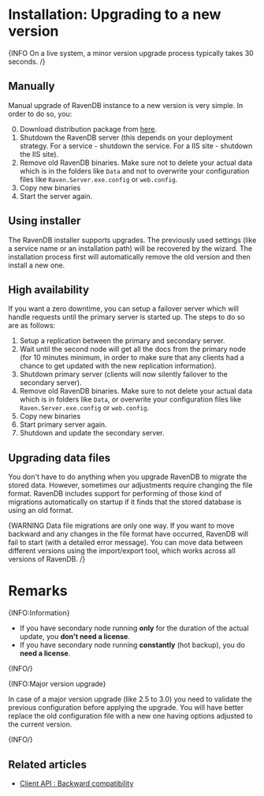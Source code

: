 # Installation: Upgrading to a new version

{INFO On a live system, a minor version upgrade process typically takes 30 seconds. /}

## Manually

Manual upgrade of RavenDB instance to a new version is very simple. In order to do so, you:

0. Download distribution package from [here](https://ravendb.net/download).
1. Shutdown the RavenDB server (this depends on your deployment strategy. For a service - shutdown the service. For a IIS site - shutdown the IIS site).
2. Remove old RavenDB binaries. Make sure not to delete your actual data which is in the folders like `Data` and not to overwrite your configuration files like `Raven.Server.exe.config` or `web.config`.
3. Copy new binaries 
4. Start the server again.

## Using installer

The RavenDB installer supports upgrades. The previously used settings (like a service name or an installation path) will be recovered by the wizard. The installation process first will automatically remove the old version and then install a new one.

## High availability

If you want a zero downtime, you can setup a failover server which will handle requests until the primary server is started up. The steps to do so are as follows:

1. Setup a replication between the primary and secondary server.
2. Wait until the second node will get all the docs from the primary node (for 10 minutes minimum, in order to make sure that any clients had a chance to get updated with the new replication information).
3. Shutdown primary server (clients will now silently failover to the secondary server).
4. Remove old RavenDB binaries. Make sure to not delete your actual data which is in folders like `Data`, or overwrite your configuration files like `Raven.Server.exe.config` or `web.config`.
5. Copy new binaries
6. Start primary server again.
7. Shutdown and update the secondary server.

## Upgrading data files

You don't have to do anything when you upgrade RavenDB to migrate the stored data. However, sometimes our adjustments require changing the file format. RavenDB includes support for performing of those kind of migrations automatically on startup if it finds that the stored database is using an old format.

{WARNING Data file migrations are only one way. If you want to move backward and any changes in the file format have occurred, RavenDB will fail to start (with a detailed error message). You can move data between different versions using the import/export tool, which works across all versions of RavenDB. /}

# Remarks

{INFO:Information}

- If you have secondary node running **only** for the duration of the actual update, you **don't need a license**.
- If you have secondary node running **constantly** (hot backup), you do **need a license**.

{INFO/}

{INFO:Major version upgrade}

In case of a major version upgrade (like 2.5 to 3.0) you need to validate the previous configuration before applying the upgrade. You will have better
replace the old configuration file with a new one having options adjusted to the current version.

{INFO/}

## Related articles

- [Client API : Backward compatibility](../../client-api/faq/backward-compatibility)
